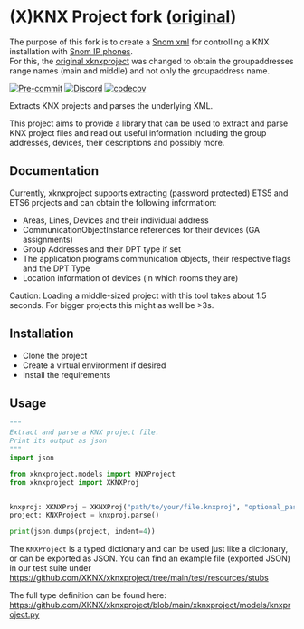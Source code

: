 # (X)KNX Project fork ([original](https://github.com/XKNX/xknxproject))

The purpose of this fork is to create a [Snom xml](http://docs.snom.io/xml_minibrowser/main_tags/SnomIPPhoneMenu/) for controlling a KNX installation with [Snom IP phones](https://www.snom.com/en/).  
For this, the [original xknxproject](https://github.com/XKNX/xknxproject)  was changed to obtain the groupaddresses range names (main and middle) and not only the groupaddress name.

[![Pre-commit](https://img.shields.io/badge/pre--commit-enabled-brightgreen?logo=pre-commit&logoColor=f8b424)](https://github.com/pre-commit/pre-commit)
[![Discord](https://img.shields.io/discord/338619021215924227?color=7289da&label=Discord&logo=discord&logoColor=7289da)](https://discord.gg/bkZe9m4zvw)
[![codecov](https://codecov.io/gh/XKNX/xknxproject/branch/main/graph/badge.svg?token=LgPvZpKK3k)](https://codecov.io/gh/XKNX/xknxproject)

Extracts KNX projects and parses the underlying XML.

This project aims to provide a library that can be used to extract and parse KNX project files and read out useful information including the group addresses, devices, their descriptions and possibly more.

## Documentation

Currently, xknxproject supports extracting (password protected) ETS5 and ETS6 projects and can obtain the following information:

* Areas, Lines, Devices and their individual address
* CommunicationObjectInstance references for their devices (GA assignments)
* Group Addresses and their DPT type if set
* The application programs communication objects, their respective flags and the DPT Type
* Location information of devices (in which rooms they are)

Caution: Loading a middle-sized project with this tool takes about 1.5 seconds. For bigger projects this might as well be >3s.

## Installation

- Clone the project
- Create a virtual environment if desired
- Install the requirements

## Usage

```python
"""
Extract and parse a KNX project file.
Print its output as json
"""
import json

from xknxproject.models import KNXProject
from xknxproject import XKNXProj


knxproj: XKNXProj = XKNXProj("path/to/your/file.knxproj", "optional_password")
project: KNXProject = knxproj.parse()

print(json.dumps(project, indent=4))
```

The `KNXProject` is a typed dictionary and can be used just like a dictionary, or can be exported as JSON.
You can find an example file (exported JSON) in our test suite under https://github.com/XKNX/xknxproject/tree/main/test/resources/stubs

The full type definition can be found here: https://github.com/XKNX/xknxproject/blob/main/xknxproject/models/knxproject.py
